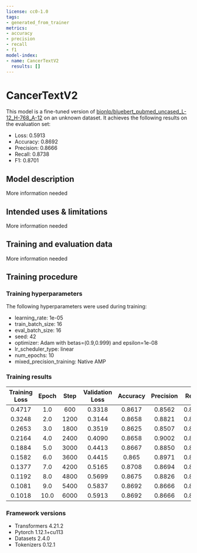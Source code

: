 ```yaml
---
license: cc0-1.0
tags:
- generated_from_trainer
metrics:
- accuracy
- precision
- recall
- f1
model-index:
- name: CancerTextV2
  results: []
---
```


<!-- This model card has been generated automatically according to the information the Trainer had access to. You
should probably proofread and complete it, then remove this comment. -->

# CancerTextV2

This model is a fine-tuned version of [bionlp/bluebert_pubmed_uncased_L-12_H-768_A-12](https://huggingface.co/bionlp/bluebert_pubmed_uncased_L-12_H-768_A-12) on an unknown dataset.
It achieves the following results on the evaluation set:
- Loss: 0.5913
- Accuracy: 0.8692
- Precision: 0.8666
- Recall: 0.8738
- F1: 0.8701

## Model description

More information needed

## Intended uses & limitations

More information needed

## Training and evaluation data

More information needed

## Training procedure

### Training hyperparameters

The following hyperparameters were used during training:
- learning_rate: 1e-05
- train_batch_size: 16
- eval_batch_size: 16
- seed: 42
- optimizer: Adam with betas=(0.9,0.999) and epsilon=1e-08
- lr_scheduler_type: linear
- num_epochs: 10
- mixed_precision_training: Native AMP

### Training results

| Training Loss | Epoch | Step | Validation Loss | Accuracy | Precision | Recall | F1     |
|:-------------:|:-----:|:----:|:---------------:|:--------:|:---------:|:------:|:------:|
| 0.4717        | 1.0   | 600  | 0.3318          | 0.8617   | 0.8562    | 0.8704 | 0.8633 |
| 0.3248        | 2.0   | 1200 | 0.3144          | 0.8658   | 0.8821    | 0.8455 | 0.8634 |
| 0.2653        | 3.0   | 1800 | 0.3519          | 0.8625   | 0.8507    | 0.8804 | 0.8653 |
| 0.2164        | 4.0   | 2400 | 0.4090          | 0.8658   | 0.9002    | 0.8239 | 0.8604 |
| 0.1884        | 5.0   | 3000 | 0.4413          | 0.8667   | 0.8850    | 0.8439 | 0.8639 |
| 0.1582        | 6.0   | 3600 | 0.4415          | 0.865    | 0.8971    | 0.8256 | 0.8599 |
| 0.1377        | 7.0   | 4200 | 0.5165          | 0.8708   | 0.8694    | 0.8738 | 0.8716 |
| 0.1192        | 8.0   | 4800 | 0.5699          | 0.8675   | 0.8826    | 0.8488 | 0.8654 |
| 0.1081        | 9.0   | 5400 | 0.5837          | 0.8692   | 0.8666    | 0.8738 | 0.8701 |
| 0.1018        | 10.0  | 6000 | 0.5913          | 0.8692   | 0.8666    | 0.8738 | 0.8701 |


### Framework versions

- Transformers 4.21.2
- Pytorch 1.12.1+cu113
- Datasets 2.4.0
- Tokenizers 0.12.1
